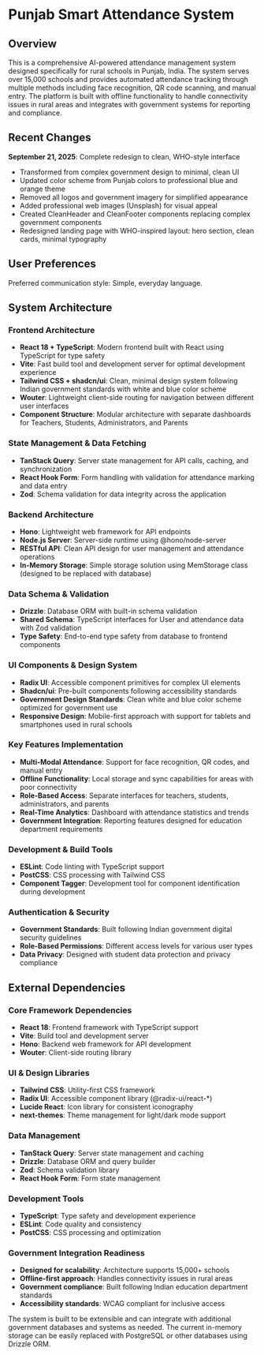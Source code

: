 # Punjab Smart Attendance System

## Overview

This is a comprehensive AI-powered attendance management system designed specifically for rural schools in Punjab, India. The system serves over 15,000 schools and provides automated attendance tracking through multiple methods including face recognition, QR code scanning, and manual entry. The platform is built with offline functionality to handle connectivity issues in rural areas and integrates with government systems for reporting and compliance.

## Recent Changes

**September 21, 2025**: Complete redesign to clean, WHO-style interface
- Transformed from complex government design to minimal, clean UI
- Updated color scheme from Punjab colors to professional blue and orange theme
- Removed all logos and government imagery for simplified appearance
- Added professional web images (Unsplash) for visual appeal
- Created CleanHeader and CleanFooter components replacing complex government components
- Redesigned landing page with WHO-inspired layout: hero section, clean cards, minimal typography

## User Preferences

Preferred communication style: Simple, everyday language.

## System Architecture

### Frontend Architecture
- **React 18 + TypeScript**: Modern frontend built with React using TypeScript for type safety
- **Vite**: Fast build tool and development server for optimal development experience
- **Tailwind CSS + shadcn/ui**: Clean, minimal design system following Indian government standards with white and blue color scheme
- **Wouter**: Lightweight client-side routing for navigation between different user interfaces
- **Component Structure**: Modular architecture with separate dashboards for Teachers, Students, Administrators, and Parents

### State Management & Data Fetching
- **TanStack Query**: Server state management for API calls, caching, and synchronization
- **React Hook Form**: Form handling with validation for attendance marking and data entry
- **Zod**: Schema validation for data integrity across the application

### Backend Architecture
- **Hono**: Lightweight web framework for API endpoints
- **Node.js Server**: Server-side runtime using @hono/node-server
- **RESTful API**: Clean API design for user management and attendance operations
- **In-Memory Storage**: Simple storage solution using MemStorage class (designed to be replaced with database)

### Data Schema & Validation
- **Drizzle**: Database ORM with built-in schema validation
- **Shared Schema**: TypeScript interfaces for User and attendance data with Zod validation
- **Type Safety**: End-to-end type safety from database to frontend components

### UI Components & Design System
- **Radix UI**: Accessible component primitives for complex UI elements
- **Shadcn/ui**: Pre-built components following accessibility standards
- **Government Design Standards**: Clean white and blue color scheme optimized for government use
- **Responsive Design**: Mobile-first approach with support for tablets and smartphones used in rural schools

### Key Features Implementation
- **Multi-Modal Attendance**: Support for face recognition, QR codes, and manual entry
- **Offline Functionality**: Local storage and sync capabilities for areas with poor connectivity
- **Role-Based Access**: Separate interfaces for teachers, students, administrators, and parents
- **Real-Time Analytics**: Dashboard with attendance statistics and trends
- **Government Integration**: Reporting features designed for education department requirements

### Development & Build Tools
- **ESLint**: Code linting with TypeScript support
- **PostCSS**: CSS processing with Tailwind CSS
- **Component Tagger**: Development tool for component identification during development

### Authentication & Security
- **Government Standards**: Built following Indian government digital security guidelines
- **Role-Based Permissions**: Different access levels for various user types
- **Data Privacy**: Designed with student data protection and privacy compliance

## External Dependencies

### Core Framework Dependencies
- **React 18**: Frontend framework with TypeScript support
- **Vite**: Build tool and development server
- **Hono**: Backend web framework for API development
- **Wouter**: Client-side routing library

### UI & Design Libraries
- **Tailwind CSS**: Utility-first CSS framework
- **Radix UI**: Accessible component library (@radix-ui/react-*)
- **Lucide React**: Icon library for consistent iconography
- **next-themes**: Theme management for light/dark mode support

### Data Management
- **TanStack Query**: Server state management and caching
- **Drizzle**: Database ORM and query builder
- **Zod**: Schema validation library
- **React Hook Form**: Form state management

### Development Tools
- **TypeScript**: Type safety and development experience
- **ESLint**: Code quality and consistency
- **PostCSS**: CSS processing and optimization

### Government Integration Readiness
- **Designed for scalability**: Architecture supports 15,000+ schools
- **Offline-first approach**: Handles connectivity issues in rural areas
- **Government compliance**: Built following Indian education department standards
- **Accessibility standards**: WCAG compliant for inclusive access

The system is built to be extensible and can integrate with additional government databases and systems as needed. The current in-memory storage can be easily replaced with PostgreSQL or other databases using Drizzle ORM.